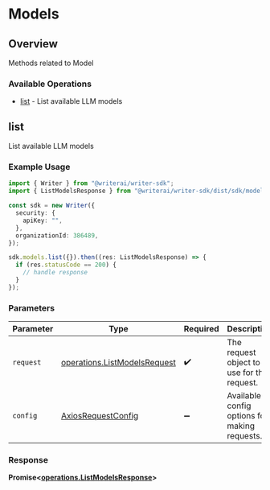 # Models

## Overview

Methods related to Model

### Available Operations

* [list](#list) - List available LLM models

## list

List available LLM models

### Example Usage

```typescript
import { Writer } from "@writerai/writer-sdk";
import { ListModelsResponse } from "@writerai/writer-sdk/dist/sdk/models/operations";

const sdk = new Writer({
  security: {
    apiKey: "",
  },
  organizationId: 386489,
});

sdk.models.list({}).then((res: ListModelsResponse) => {
  if (res.statusCode == 200) {
    // handle response
  }
});
```

### Parameters

| Parameter                                                                    | Type                                                                         | Required                                                                     | Description                                                                  |
| ---------------------------------------------------------------------------- | ---------------------------------------------------------------------------- | ---------------------------------------------------------------------------- | ---------------------------------------------------------------------------- |
| `request`                                                                    | [operations.ListModelsRequest](../../models/operations/listmodelsrequest.md) | :heavy_check_mark:                                                           | The request object to use for the request.                                   |
| `config`                                                                     | [AxiosRequestConfig](https://axios-http.com/docs/req_config)                 | :heavy_minus_sign:                                                           | Available config options for making requests.                                |


### Response

**Promise<[operations.ListModelsResponse](../../models/operations/listmodelsresponse.md)>**

